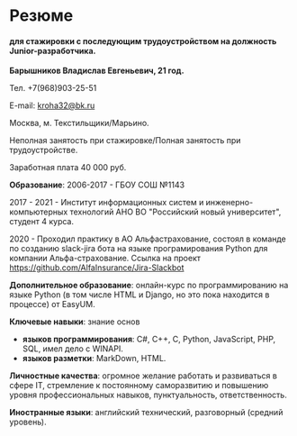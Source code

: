 # Резюме
#### для стажировки с последующим трудоустройством на должность Junior-разработчика.

<b>Барышников Владислав Евгеньевич, 21 год.</b>

Тел. +7(968)903-25-51

E-mail: kroha32@bk.ru

Москва, м. Текстильщики/Марьино.

Неполная занятость при стажировке/Полная занятость при трудоустройстве.

Заработная плата 40 000 руб.

<b>Образование</b>: 2006-2017 - ГБОУ СОШ №1143

2017 - 2021 - Институт информационных систем и инженерно-компьютерных технологий АНО ВО "Российский новый университет", студент 4 курса.

2020 - Проходил практику в АО Альфастрахование, состоял в команде по созданию slack-jira бота на языке програмирования Python для компании Альфа-страхование. Ссылка на проект https://github.com/AlfaInsurance/Jira-Slackbot

<b>Дополнительное образование</b>: онлайн-курс по программированию на языке Python (в том числе HTML и Django, но это пока находится в процессе) от EasyUM.

<b>Ключевые навыки</b>: знание основ
* <b>языков программирования</b>: C#, С++, C, Python, JavaScript, PHP, SQL, имел дело с WINAPI.
* <b>языков разметки</b>: MarkDown, HTML.

<b>Личностные качества</b>: огромное желание работать и развиваться в сфере IT, стремление к постоянному саморазвитию и повышению уровня профессиональных навыков, пунктуальность, ответственность.

<b>Иностранные языки</b>: английский технический, разговорный (средний уровень).
